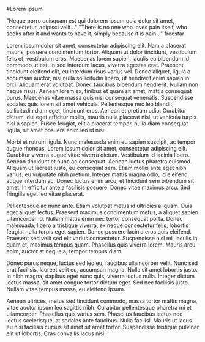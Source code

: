 #Lorem Ipsum

"Neque porro quisquam est qui dolorem ipsum quia dolor sit amet, consectetur, adipisci velit..."
"There is no one who loves pain itself, who seeks after it and wants to have it, simply because it is pain..."
freestar

Lorem ipsum dolor sit amet, consectetur adipiscing elit. Nam a placerat mauris, posuere condimentum tortor. Aliquam ut dolor tincidunt, vestibulum felis et, vestibulum eros. Maecenas lorem sapien, iaculis eu bibendum id, commodo ut est. In sed interdum lacus, viverra egestas erat. Praesent tincidunt eleifend elit, eu interdum risus varius vel. Donec aliquet, ligula a accumsan auctor, nisi nulla sollicitudin libero, ut hendrerit enim sapien in orci. Aliquam erat volutpat. Donec faucibus bibendum hendrerit. Nullam non neque risus. Aenean lorem ex, finibus et quam sit amet, mattis consequat purus. Maecenas vitae massa quis nisl consequat venenatis. Suspendisse sodales quis lorem sit amet vehicula. Pellentesque nec leo blandit, sollicitudin diam eget, tincidunt eros. Aenean et pretium odio. Curabitur dictum, dui eget efficitur mollis, mauris nulla placerat nisl, ut vehicula turpis nisi a sapien. Fusce feugiat, elit a placerat tempor, nulla diam consequat ligula, sit amet posuere enim leo id nisi.

Morbi et rutrum ligula. Nunc malesuada enim eu sapien suscipit, ac tempor augue rhoncus. Lorem ipsum dolor sit amet, consectetur adipiscing elit. Curabitur viverra augue vitae viverra dictum. Vestibulum id lacinia libero. Aenean tincidunt et nunc ac consequat. Aenean luctus pharetra euismod. Aliquam ut laoreet justo, eu consequat sem. Etiam mollis ante eget nibh varius, eu vulputate nibh pretium. Integer mattis magna odio, id eleifend augue interdum ac. Donec luctus enim arcu, et tincidunt sem bibendum sit amet. In efficitur ante a facilisis posuere. Donec vitae maximus arcu. Sed fringilla eget leo vitae placerat.

Pellentesque ac nunc ante. Etiam volutpat metus id ultricies aliquam. Duis eget aliquet lectus. Praesent maximus condimentum metus, a aliquet sapien ullamcorper id. Nullam mattis enim nec tortor consequat porta. Donec malesuada, libero a tristique viverra, ex neque consectetur felis, lobortis feugiat nulla turpis eget sapien. Donec posuere lacinia eros quis eleifend. Praesent sed velit sed elit varius consectetur. Suspendisse nisl mi, iaculis in quam et, maximus tempus quam. Phasellus quis viverra lorem. Mauris arcu enim, auctor at neque a, tempor tempus diam.

Donec purus neque, luctus sed leo eu, faucibus ullamcorper velit. Nunc sed erat facilisis, laoreet velit eu, accumsan magna. Nulla sit amet lobortis justo. In nibh magna, dapibus eget nunc quis, viverra luctus nulla. Integer dictum lectus massa, sit amet congue tortor dictum eget. Sed nec facilisis justo. Nullam vitae tempus massa, eu eleifend ipsum.

Aenean ultrices, metus sed tincidunt commodo, massa tortor mattis magna, vitae auctor ipsum leo sagittis nibh. Curabitur pellentesque pharetra mi et ullamcorper. Phasellus quis varius sem. Phasellus faucibus lectus nec lectus scelerisque, at sodales ante faucibus. Nulla facilisi. Mauris ut lacus eu nisi facilisis cursus sit amet sit amet tortor. Suspendisse tristique pulvinar elit ut lobortis. Cras convallis lacus nisi. 

